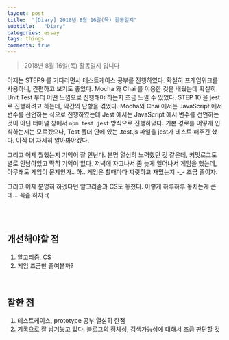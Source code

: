 ```yaml
---
layout: post
title:  "[Diary] 2018년 8월 16일(목) 활동일지"
subtitle:   "Diary"
categories: essay
tags: things
comments: true
---
```


> 2018년 8월 16일(목) 활동일지 입니다

어제는 STEP9 를 기다리면서 테스트케이스 공부를 진행하였다. 확실히 프레임워크를 사용하니, 간편하고 보기도 좋았다. Mocha 와 Chai 를 이용한 것을 배웠는데 확실히 Unit Test 부터 어떤 느낌으로 진행해야 하는지 조금 느낄 수 있었다. STEP 10 을 jest 로 진행하려고 하는데, 약간의 난항을 겪었다. Mocha와 Chai 에서는 JavaScript 에서 변수를 선언하는 식으로 진행하였는데 Jest 에서는 JavaScript 에서 변수를 선언하는 것이 아닌 터미널 창에서 `npm test jest` 방식으로 진행하였다. 기본 경로를 어떻게 인식하는지는 모르겠으나, Test 폴더 안에 있는 .test.js 파일을 jest가 테스트 해주긴 했다. 아직 더 자세히 알아봐야겠다.

그리고 어제 뭘했는지 기억이 잘 안난다. 분명 열심히 노력했던 것 같은데, 커밋로그도 별로 안남아있고 딱히 기억이 없다. 저녁에 자고나서 좀 늦게 일어나서 게임을 했는데, 아무래도 게임이 문제인가.. 하.. 게임은 할때마다 짜릿하고 재밌는지 -_- 조금 줄이자.

그리고 어제 분명히 하겠다던 알고리즘과 CS도 놓쳤다. 이렇게 하루하루 놓치는게 큰데... 꼭좀 하자 :(

<br/>
<br/>

## 개선해야할 점

1. 알고리즘, CS
2. 게임 조금만 줄여볼까?

<br/>

## 잘한 점

1. 테스트케이스, prototype 공부 열심히 한점
2. 기록으로 잘 남겨놓고 있다. 블로그의 정체성, 검색가능성에 대해서 조금 판단할 것

